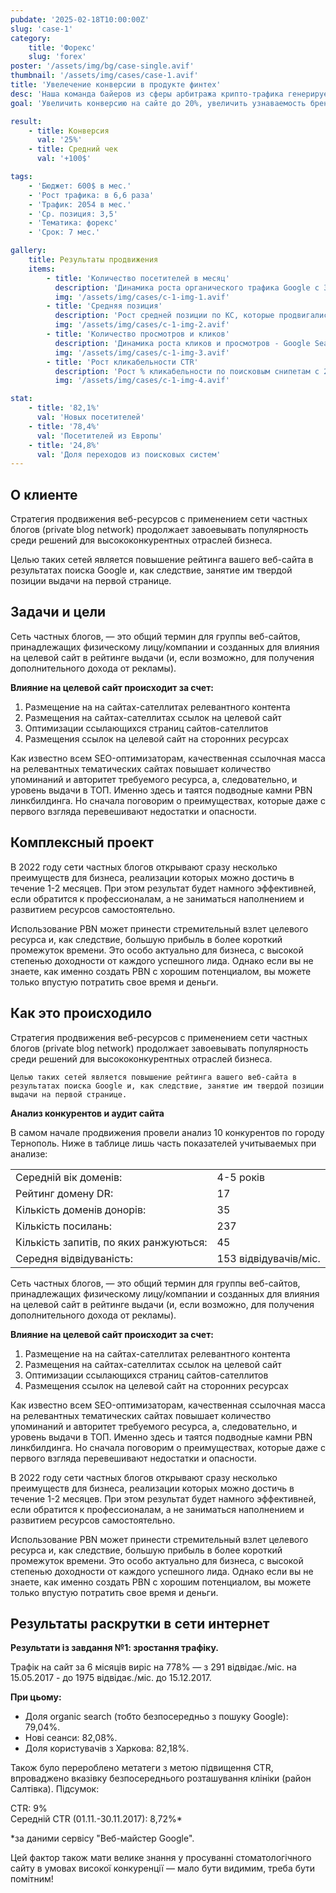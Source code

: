 ```yaml
---
pubdate: '2025-02-18T10:00:00Z'
slug: 'case-1'
category:
    title: 'Форекс'
    slug: 'forex'
poster: '/assets/img/bg/case-single.avif'
thumbnail: '/assets/img/cases/case-1.avif'
title: 'Увелечение конверсии в продукте финтех'
desc: 'Наша команда байеров из сферы арбитража крипто-трафика генерирует лиды для криптобирж и блокчейн-проектов из поисковой выдачи.'
goal: 'Увеличить конверсию на сайте до 20%, увеличить узнаваемость бренда'

result:
    - title: Конверсия
      val: '25%'
    - title: Средний чек
      val: '+100$'

tags:
    - 'Бюджет: 600$ в мес.'
    - 'Рост трафика: в 6,6 раза'
    - 'Трафик: 2054 в мес.'
    - 'Ср. позиция: 3,5'
    - 'Тематика: форекс'
    - 'Срок: 7 мес.'

gallery:
    title: Результаты продвижения
    items:
        - title: 'Количество посетителей в месяц'
          description: 'Динамика роста органического трафика Google с 312 до 2054 посетителей в месяц'
          img: '/assets/img/cases/c-1-img-1.avif'
        - title: 'Средняя позиция'
          description: 'Рост средней позиции по КС, которые продвигались (на конец SEO – сер. позиция 3,5)'
          img: '/assets/img/cases/c-1-img-2.avif'
        - title: 'Количество просмотров и кликов'
          description: 'Динамика роста кликов и просмотров - Google Search Console'
          img: '/assets/img/cases/c-1-img-3.avif'
        - title: 'Рост кликабельности CTR'
          description: 'Рост % кликабельности по поисковым снипетам с 2% до 3,9%'
          img: '/assets/img/cases/c-1-img-4.avif'

stat:
    - title: '82,1%'
      val: 'Новых посетителей'
    - title: '78,4%'
      val: 'Посетителей из Европы'
    - title: '24,8%'
      val: 'Доля переходов из поисковых систем'
---
```


## О клиенте

<div>

Стратегия продвижения веб-ресурсов с применением сети частных блогов (private blog network) продолжает завоевывать популярность среди решений для высококонкурентных отраслей бизнеса.

Целью таких сетей является повышение рейтинга вашего веб-сайта в результатах поиска Google и, как следствие, занятие им твердой позиции выдачи на первой странице.

</div>

## Задачи и цели

<div>

Сеть частных блогов, — это общий термин для группы веб-сайтов, принадлежащих физическому лицу/компании и созданных для влияния на целевой сайт в рейтинге выдачи (и, если возможно, для получения дополнительного дохода от рекламы).

**Влияние на целевой сайт происходит за счет:**

1. Размещение на на сайтах-сателлитах релевантного контента
2. Размещения на сайтах-сателлитах ссылок на целевой сайт
3. Оптимизации ссылающихся страниц сайтов-сателлитов
4. Размещения ссылок на целевой сайт на сторонних ресурсах

Как известно всем SEO-оптимизаторам, качественная ссылочная масса на релевантных тематических сайтах повышает количество упоминаний и авторитет требуемого ресурса, а, следовательно, и уровень выдачи в ТОП. Именно здесь и таятся подводные камни PBN линкбилдинга. Но сначала поговорим о преимуществах, которые даже с первого взгляда перевешивают недостатки и опасности.

</div>

## Комплексный проект

<div>

В 2022 году сети частных блогов открывают сразу несколько преимуществ для бизнеса, реализации которых можно достичь в течение 1-2 месяцев. При этом результат будет намного эффективней, если обратится к профессионалам, а не заниматься наполнением и развитием ресурсов самостоятельно.

Использование PBN может принести стремительный взлет целевого ресурса и, как следствие, большую прибыль в более короткий промежуток времени. Это особо актуально для бизнеса, с высокой степенью доходности от каждого успешного лида.
Однако если вы не знаете, как именно создать PBN с хорошим потенциалом, вы можете только впустую потратить свое время и деньги.

</div>

<Gallery client:only items={galleryItems} title="Результаты продвижения"/>

## Как это происходило

<div>
    Стратегия продвижения веб-ресурсов с применением сети частных блогов (private blog network) продолжает завоевывать популярность среди решений для высококонкурентных отраслей бизнеса.

    Целью таких сетей является повышение рейтинга вашего веб-сайта в результатах поиска Google и, как следствие, занятие им твердой позиции выдачи на первой странице.

**Анализ конкурентов и аудит сайта**

В самом начале продвижения провели анализ 10 конкурентов по городу Тернополь. Ниже в таблице лишь часть показателей учитываемых при анализе:

|                                        |                       |
| -------------------------------------- | --------------------- |
| Середній вік доменів:                  | 4-5 років             |
| Рейтинг домену DR:                     | 17                    |
| Кількість доменів донорів:             | 35                    |
| Кількість посилань:                    | 237                   |
| Кількість запитів, по яких ранжуються: | 45                    |
| Середня відвідуваність:                | 153 відвідувачів/міс. |

Сеть частных блогов, — это общий термин для группы веб-сайтов, принадлежащих физическому лицу/компании и созданных для влияния на целевой сайт в рейтинге выдачи (и, если возможно, для получения дополнительного дохода от рекламы).

**Влияние на целевой сайт происходит за счет:**

1. Размещение на на сайтах-сателлитах релевантного контента
2. Размещения на сайтах-сателлитах ссылок на целевой сайт
3. Оптимизации ссылающихся страниц сайтов-сателлитов
4. Размещения ссылок на целевой сайт на сторонних ресурсах

Как известно всем SEO-оптимизаторам, качественная ссылочная масса на релевантных тематических сайтах повышает количество упоминаний и авторитет требуемого ресурса, а, следовательно, и уровень выдачи в ТОП. Именно здесь и таятся подводные камни PBN линкбилдинга. Но сначала поговорим о преимуществах, которые даже с первого взгляда перевешивают недостатки и опасности.

В 2022 году сети частных блогов открывают сразу несколько преимуществ для бизнеса, реализации которых можно достичь в течение 1-2 месяцев. При этом результат будет намного эффективней, если обратится к профессионалам, а не заниматься наполнением и развитием ресурсов самостоятельно.

Использование PBN может принести стремительный взлет целевого ресурса и, как следствие, большую прибыль в более короткий промежуток времени. Это особо актуально для бизнеса, с высокой степенью доходности от каждого успешного лида.
Однако если вы не знаете, как именно создать PBN с хорошим потенциалом, вы можете только впустую потратить свое время и деньги.

</div>

## Результаты раскрутки в сети интернет

<div>

**Результати із завдання №1: зростання трафіку.**

Трафік на сайт за 6 місяців виріс на 778% — з 291 відвідає./міс. на 15.05.2017 - до 1975 відвідає./міс. до 15.12.2017.

**При цьому:**

-   Доля оrganic search (тобто безпосередньо з пошуку Google): 79,04%.
-   Нові сеанси: 82,08%.
-   Доля користувачів з Харкова: 82,18%.

<Stat client:only data={stat} />

Також було перероблено метатеги з метою підвищення CTR, впроваджено вказівку безпосереднього розташування клініки (район Салтівка). Підсумок:

<div class="box">
    <div class="box__container">
        <div class="box__val">CTR: 9%</div>
        <div class="box__body">Середній CTR (01.11.-30.11.2017): 8,72%*</div>
    </div>
</div>

\*за даними сервісу "Веб-майстер Google".

Цей фактор також мати велике знання у просуванні стоматологічного сайту в умовах високої конкуренції — мало бути видимим, треба бути помітним!

</div>
